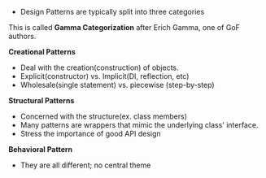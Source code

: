 - Design Patterns are typically split into three categories

This is called **Gamma Categorization** after Erich Gamma, one of GoF authors.

**Creational Patterns**
- Deal with the creation(construction) of objects.
- Explicit(constructor) vs. Implicit(DI, reflection, etc)
- Wholesale(single statement) vs. piecewise (step-by-step)


**Structural Patterns**
- Concerned with the structure(ex. class members)
- Many patterns are wrappers that mimic the underlying class' interface.
- Stress the importance of good API design

**Behavioral Pattern**
- They are all different; no central theme
